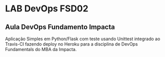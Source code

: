 # LAB DevOps FSD02
## Aula DevOps Fundamento Impacta

Aplicação Simples em Python/Flask com teste usando Unittest integrado ao Travis-CI fazendo deploy no Heroku para a disciplina de DevOps Fundamentals do MBA da Impacta.
